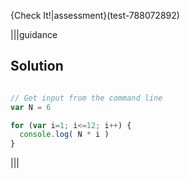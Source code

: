 {Check It!|assessment}(test-788072892)

|||guidance
## Solution

```javascript

// Get input from the command line
var N = 6

for (var i=1; i<=12; i++) {
  console.log( N * i )
}
```

|||